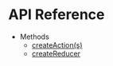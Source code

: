 # API Reference

- Methods
  - [createAction(s)](/docs/api/createAction.md)
  - [createReducer](/docs/api/createReducer.md)
